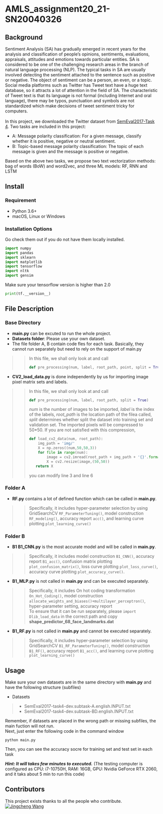AMLS_assignment20_21-SN20040326
 ======
 ## Background
Sentiment Analysis (SA) has gradually emerged in recent years for the analysis and classification of people’s opinions, sentiments, evaluations, appraisals, attitudes and emotions towards particular entities. SA is considered to be one of the challenging research areas in the branch of natural language processing (NLP). The typical tasks in SA are usually involved detecting the sentiment attached to the sentence such as positive or negative. The object of sentiment can be a person, an even, or a topic. Social media platforms such as Twitter has Tweet text have a huge text database, so it attracts a lot of attention in the field of SA. The characteristic of Tweet text is that its language is not formal (including Internet and oral language), there may be typos, punctuation and symbols are not standardized which make decisions of tweet sentiment tricky for computers.<br>
<br>
In this project, we downloaded the Twitter dataset from [SemEval2017-Task 4](https://alt.qcri.org/semeval2017/task4/index.php?id=data-and-tools). Two tasks are included in this project:<br>
* A: Message polarity classification: For a given message, classify whether it is positive, negative or neutral sentiment.<br>
* B: Topic-based message polarity classification: The topic of each message is given and the message is positive or negative.<br>

Based on the above two tasks, we propose two text vectorization methods: bag of words (BoW) and word2vec, and three ML models: RF, RNN and LSTM
## Install
### Requirement
* Python 3.6+<br>
* macOS, Linux or Windows
### Installation Options
Go check them out if you do not have them locally installed.
```python
import numpy
import pandas
import sklearn
import matplotlib
import tensorflow
import nltk
import gensim
```
Make sure your tensorflow version is higher than 2.0 <br>
```python
print(tf.__version__)
```
## File Description
### Base Directory
* **main.py** can be excuted to run the whole project.
* **Datasets folder**: Please use your own dataset.
* The file folder A, B contain code fles for each task. Basically, they cannot run separately but need to rely on the support of main.py
>>In this file, we shall only look at and call
>>```python
>>def pre_processing(num, label, root_path, point, split = True)
>>```
* **CV2_load_data.py** is done independently by us for importing image pixel matrix sets and labels.
>>In this file, we shall only look at and call
>>```python
>>def pre_processing(num, label, root_path, split = True)
>>```
>>*num* is the number of images to be imported, *label* is the index of the labels, *root_path* is the location path of the filea called, *split* determines whether split the dataset into training set and validation set. The imported pixels will be compressed to 50*50. If you are not satisfied with this compression,
>>```python
>>def load_cv2_data(num, root_path):
>>     img_path = 'img/'
>>     X = np.zeros((num,50,50,3))
>>     for file in range(num):
>>         image = cv2.imread(root_path + img_path + '{}'.format(file) +'.png', 1)
>>         X = cv2.resize(image,(50,50))
>>    return X
>>```
>>you can modify line 3 and line 6
### Folder A
* **RF.py** contains a lot of defined function which can be called in **main.py**. 
>>Specifically, it includes hyper-parameter selection by using GridSearchCV `RF_ParameterTuning()`, model construction `RF_modeling()`, accuracy report `acc()`, and learning curve plotting `plot_learning_curve()`
### Folder B
* **B1 B1_CNN.py** is the most accurate model and will be called in **main.py**. 
>>Specifically, it includes model construction `B1_CNN()`, accuracy report `B1_acc()`, confusion matrix plotting `plot_confusion_matrix()`, loss curve plotting `plot_loss_curve()`, accuracy curve plotting `plot_accuracy_curve()`.
* **B1_MLP.py** is not called in **main.py** and can be executed separately. 
>>Specifically, it includes On hot coding transformation `On_Hot_Coding()`, model construction `allocate_weights_and_biases()+multilayer_perceptron()`, hyper-parameter setting, accuracy report<br>
>>To ensure that it can be run separately, please `import Dlib_load_data` in the correct path and copy **shape_predictor_68_face_landmarks.dat**
* **B1_RF.py** is not called in **main.py** and cannot be executed separately.
>>Specifically, it includes hyper-parameter selection by using GridSearchCV `B1_RF_ParameterTuning()`, model construction `B1_RF()`, accuracy report `B1_acc()`, and learning curve plotting `plot_learning_curve()`

## Usage
Make sure your own datasets are in the same directory with **main.py** and have the following structure (subfiles)<br>
* Datasets
> * SemEval2017-task4-dev.subtask-A.english.INPUT.txt
> * SemEval2017-task4-dev.subtask-BD.english.INPUT.txt

Remember, if datasets are placed in the wrong path or missing subfiles, the main fuction will not run.
<br>
Next, just enter the following code in the command window
```
python main.py
```
Then, you can see the accuracy socre for training set and test set in each task<br>

***Hint: It will takes few minutes to executed.*** (The testing computer is configured as CPU: i7-10750H, RAM: 16GB, GPU: Nvidia GeForce RTX 2060, and it taks about 5 min to run this code)
## Contributors
This project exists thanks to all the people who contribute.<br>
[![Jingcheng Wang](https://avatars3.githubusercontent.com/u/72794136?s=60&v=4 "Jingcheng Wang")](https://github.com/Jingcheng-WANG)
